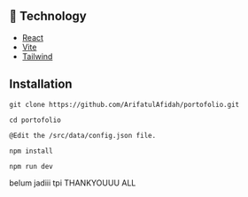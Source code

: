 
## 🤖 Technology
- [React](react.dev)
- [Vite](vitejs.dev) 
- [Tailwind](tailwindcss.com)

## Installation
```
git clone https://github.com/ArifatulAfidah/portofolio.git

cd portofolio

@Edit the /src/data/config.json file.

npm install

npm run dev
```

belum jadiii tpi THANKYOUUU ALL

